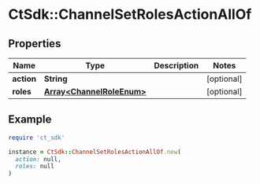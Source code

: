 # CtSdk::ChannelSetRolesActionAllOf

## Properties

| Name | Type | Description | Notes |
| ---- | ---- | ----------- | ----- |
| **action** | **String** |  | [optional] |
| **roles** | [**Array&lt;ChannelRoleEnum&gt;**](ChannelRoleEnum.md) |  | [optional] |

## Example

```ruby
require 'ct_sdk'

instance = CtSdk::ChannelSetRolesActionAllOf.new(
  action: null,
  roles: null
)
```

